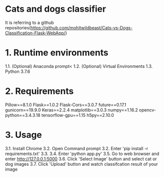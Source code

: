 Cats and dogs classifier
========================
It is referring to a github repositories(https://github.com/mohitwildbeast/Cats-vs-Dogs-Classification-Flask-WebApp/)


# 1. Runtime environments
1.1. (Optional) Anaconda prompt< 
1.2. (Optional) Virtual Environments
1.3. Python 3.7.6

# 2. Requirements
Pillow==8.1.0
Flask==1.0.2
Flask-Cors==3.0.7
future==0.17.1
gunicorn==19.9.0
Keras==2.2.4
matplotlib==3.0.3
numpy==1.16.2
opencv-python==3.4.3.18
tensorflow-gpu==1.15
h5py==2.10.0

# 3. Usage
3.1. Install Chrome
3.2. Open Command prompt
3.2. Enter 'pip install -r requirements.txt' 
3.3. 
3.4. Enter 'python app.py'
3.5. Go to web browser and enter http://127.0.0.1:5000
3.6. Click 'Select Image' button and select cat or dog images 
3.7. Click 'Upload' button and watch classifcation result of your image

